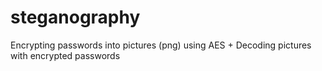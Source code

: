 # steganography
Encrypting passwords into pictures (png) using AES
+
Decoding pictures with encrypted passwords
